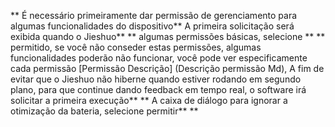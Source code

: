 ** É necessário primeiramente dar permissão de gerenciamento para algumas funcionalidades do dispositivo**
A primeira solicitação será exibida quando o Jieshuo** ** algumas permissões básicas, selecione ** ** permitido, se você não conseder estas permissões, algumas funcionalidades poderão não funcionar, você pode ver especificamente cada permissão [Permissão Descrição] (Descrição permissão Md),
A fim de evitar que o Jieshuo não hiberne quando estiver rodando em segundo plano, para que continue dando feedback em tempo real, o software irá solicitar a primeira execução** ** A caixa de diálogo para ignorar a otimização da bateria, selecione permitir** **
